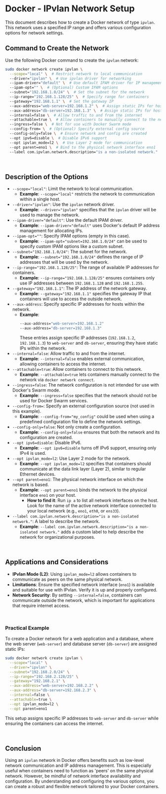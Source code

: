 # Docker - IPvlan Network Setup

This document describes how to create a Docker network of type `ipvlan`. This
network uses a specified IP range and offers various configuration options for
network settings.

## Command to Create the Network

Use the following Docker command to create the `ipvlan` network:

```bash
sudo docker network create ipvlan \
  --scope="local" \  # Restrict network to local communication
  --driver="ipvlan" \  # Use ipvlan driver for networking
  --ipam-driver="default" \  # Use default IPAM driver for IP management
  --ipam-opt="" \  # (Optional) Custom IPAM options
  --subnet="192.168.1.0/24" \  # Set the subnet for the network
  --ip-range="192.168.1.128/25" \  # Specify range for containers
  --gateway="192.168.1.1" \  # Set the gateway IP
  --aux-address="web-server=192.168.1.2" \  # Assign static IPs for hosts
  --aux-address="db-server=192.168.1.3" \  # Assign static IPs for hosts
  --internal=false \  # Allow traffic to and from the internet
  --attachable=true \  # Allow containers to manually connect to the network
  --ingress=false \  # Not for use with Docker Swarm mode
  --config-from= \  # (Optional) Specify external config source
  --config-only=false \  # Ensure network and config are created
  --opt ipv6=disable \  # Disable IPv6 support
  --opt ipvlan_mode=l2 \  # Use Layer 2 mode for communication
  --opt parent=eno1 \  # Bind to the physical network interface eno1
  --label com.ipvlan.network.description="is a non-isolated network."  # Custom network label
```

<br />

## Description of the Options

- `--scope="local"`: Limit the network to local communication.
  - **Example**: `--scope="local"` restricts the network to communication within
    a single host.
- `--driver="ipvlan"`: Use the `ipvlan` network driver.
  - **Example**: `--driver="ipvlan"` specifies that the `ipvlan` driver will be
    used to manage the network.
- `--ipam-driver="default"`: Use the default IPAM driver.
  - **Example**: `--ipam-driver="default"` uses Docker's default IP address
    management for allocating IPs.
- `--ipam-opt=""`: Specify IPAM options (empty in this case).
  - **Example**: `--ipam-opt="subnet=192.168.1.0/24"` can be used to specify
    custom IPAM options like a custom subnet.
- `--subnet="192.168.1.0/24"`: The subnet for the network.
  - **Example**: `--subnet="192.168.1.0/24"` defines the range of IP addresses
    that will be used by the network.
- `--ip-range="192.168.1.128/25"`: The range of available IP addresses for
  containers.
  - **Example**: `--ip-range="192.168.1.128/25"` ensures containers only use IP
    addresses between `192.168.1.128` and `192.168.1.255`.
- `--gateway="192.168.1.1"`: The IP address of the network gateway.
  - **Example**: `--gateway="192.168.1.1"` specifies the gateway IP that
    containers will use to access the outside network.
- `--aux-address`: Specify specific IP addresses for hosts within the network.
  - **Example**:
    ```bash
    --aux-address="web-server=192.168.1.2"
    --aux-address="db-server=192.168.1.3"
    ```
    These entries assign specific IP addresses (`192.168.1.2`, `192.168.1.3`) to
    `web-server` and `db-server`, ensuring they have static IPs within the
    network.
- `--internal=false`: Allow traffic to and from the internet.
  - **Example**: `--internal=false` enables external communication, allowing
    containers to access the internet.
- `--attachable=true`: Allow containers to connect to this network.
  - **Example**: `--attachable=true` lets containers manually connect to the
    network via `docker network connect`.
- `--ingress=false`: The network configuration is not intended for use with
  Docker's Swarm mode.
  - **Example**: `--ingress=false` specifies that the network should not be used
    for Docker Swarm services.
- `--config-from=`: Specify an external configuration source (not used in this
  example).
  - **Example**: `--config-from="my_config"` could be used when using a
    predefined configuration file to define the network settings.
- `--config-only=false`: Not only create a configuration.
  - **Example**: `--config-only=false` ensures that both the network and its
    configuration are created.
- `--opt ipv6=disable`: Disable IPv6.
  - **Example**: `--opt ipv6=disable` turns off IPv6 support, ensuring only IPv4
    is used.
- `--opt ipvlan_mode=l2`: Use Layer 2 mode for the network.
  - **Example**: `--opt ipvlan_mode=l2` specifies that containers should
    communicate at the data link layer (Layer 2), similar to regular Ethernet
    devices.
- `--opt parent=eno1`: The physical network interface on which the network is
  based.
  - **Example**: `--opt parent=eno1` binds the network to the physical interface
    `eno1` on your host.
    - **How to find it**: Run `ip a` to list all network interfaces on the host.
      Look for the name of the active network interface connected to your local
      network (e.g., `eno1`, `eth0`, or `ens33`).
- `--label com.ipvlan.network.description="is a non-isolated network."`: A label
  to describe the network.
  - **Example**:
    `--label com.ipvlan.network.description="is a non-isolated network."` adds a
    custom label to help describe the network for organizational purposes.

<br />

## Applications and Considerations

- **IPvlan Mode (L2)**: Using `ipvlan_mode=l2` allows containers to communicate
  as peers on the same physical network.
- **Limitations**: Ensure the specified network interface (`eno1`) is available
  and suitable for use with IPvlan. Verify it is up and properly configured.
- **Network Security**: By setting `--internal=false`, containers can
  communicate outside the network, which is important for applications that
  require internet access.

<br />

### Practical Example

To create a Docker network for a web application and a database, where the web
server (`web-server`) and database server (`db-server`) are assigned static IPs:

```bash
sudo docker network create ipvlan \
  --scope="local" \
  --driver="ipvlan" \
  --subnet="192.168.2.0/24" \
  --ip-range="192.168.2.128/25" \
  --gateway="192.168.2.1" \
  --aux-address="web-server=192.168.2.2" \
  --aux-address="db-server=192.168.2.3" \
  --internal=false \
  --attachable=true \
  --opt ipvlan_mode=l2 \
  --opt parent=eno1
```

This setup assigns specific IP addresses to `web-server` and `db-server` while
ensuring the containers can access the internet.

<br />

## Conclusion

Using an `ipvlan` network in Docker offers benefits such as low-level network
communication and IP address management. This is especially useful when
containers need to function as 'peers' on the same physical network. However, be
mindful of network interface availability and configuration. By understanding
and configuring the various options, you can create a robust and flexible
network tailored to your Docker containers.
